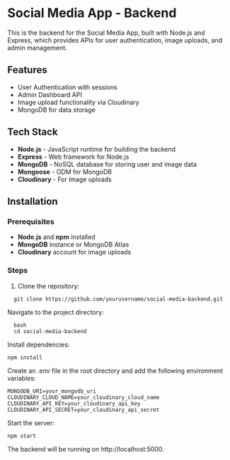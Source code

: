 
# Social Media App - Backend

This is the backend for the Social Media App, built with Node.js and Express, which provides APIs for user authentication, image uploads, and admin management.

## Features

- User Authentication with sessions
- Admin Dashboard API
- Image upload functionality via Cloudinary
- MongoDB for data storage

## Tech Stack

- **Node.js** - JavaScript runtime for building the backend
- **Express** - Web framework for Node.js
- **MongoDB** - NoSQL database for storing user and image data
- **Mongoose** - ODM for MongoDB
- **Cloudinary** - For image uploads

## Installation

### Prerequisites

- **Node.js** and **npm** installed
- **MongoDB** instance or MongoDB Atlas
- **Cloudinary** account for image uploads

### Steps

1. Clone the repository:
 ```
   git clone https://github.com/yourusername/social-media-backend.git
```
Navigate to the project directory:
```
  bash
  cd social-media-backend
```
Install dependencies:
```
npm install
```
Create an .env file in the root directory and add the following environment variables:
```
MONGODB_URI=your_mongodb_uri
CLOUDINARY_CLOUD_NAME=your_cloudinary_cloud_name
CLOUDINARY_API_KEY=your_cloudinary_api_key
CLOUDINARY_API_SECRET=your_cloudinary_api_secret
```
Start the server:
```
npm start
```
The backend will be running on http://localhost:5000.
   
